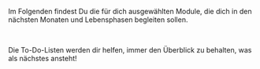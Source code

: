 Im Folgenden findest Du die für dich ausgewählten Module, die dich in den nächsten Monaten und Lebensphasen begleiten sollen. 

<br />

Die To-Do-Listen werden dir helfen, immer den Überblick zu behalten, was als nächstes ansteht!
